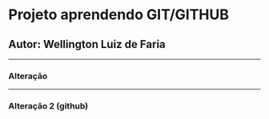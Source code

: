 # Projeto aprendendo GIT/GITHUB

## Autor: Wellington Luiz de Faria

---

### Alteração

---

### Alteração 2 (github)
